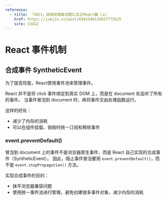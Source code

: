 ```yaml
---
reference:
  - title: 「2021」高频前端面试题汇总之React篇（上）
    href: https://juejin.cn/post/6941546135827775525
    site: CUGGZ
---
```


# React 事件机制

## 合成事件 SyntheticEvent

为了提高性能，React使用事件池来管理事件。

React 并不是将 click 事件绑定到真实 DOM 上，而是在 document 处监听了所有的事件。
当事件冒泡到 document 时，再将事件交由处理函数运行。

这样的好处：
- 减少了内存的消耗
- 可以在组件挂载、销毁时统一订阅和移除事件

### event.preventDefault()

冒泡到 document 上的事件不是浏览器原生事件，而是 React 自己实现的合成事件（SyntheticEvent）。
因此，阻止事件冒泡要用 `event.preventDefault()`，而不是 `event.stopPropagation()` 方法。

实现合成事件的目的：
- 抹平浏览器兼容问题
- 使用统一事件池进行管理，避免创建很多事件对象，减少内存的消耗

